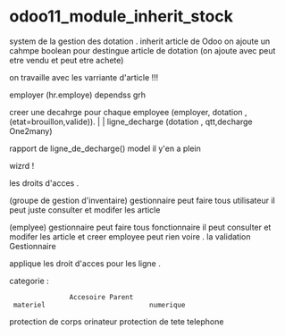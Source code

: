 # odoo11_module_inherit_stock
system de la gestion des dotation . inherit article de Odoo on ajoute un cahmpe boolean pour
destingue article de dotation (on ajoute avec peut etre vendu et peut etre achete)

on travaille avec les varriante d'article !!!

employer (hr.employe) dependss grh

creer une decahrge pour chaque employee (employer, dotation ,(etat=brouillon,valide)).
        |
        |
ligne_decharge (dotation , qtt,decharge One2many)

rapport de ligne_de_decharge() model  il y'en a plein

wizrd !

les droits d'acces .

(groupe de gestion d'inventaire)
    gestionnaire peut faire tous
    utilisateur il peut juste consulter et modifer les article

 (emplyee)
    gestionnaire peut faire tous
    fonctionnaire il peut  consulter et modifer les article et creer
    employee peut rien voire .
   la validation Gestionnaire

   applique les droit d'acces pour les ligne .

  categorie :

                   Accesoire Parent
     materiel                          numerique

 protection de corps                    orinateur
 protection de tete                     telephone





